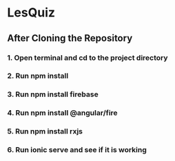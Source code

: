 # LesQuiz

## After Cloning the Repository

### 1. Open terminal and cd to the project directory
### 2. Run npm install
### 3. Run npm install firebase
### 4. Run npm install @angular/fire
### 5. Run npm install rxjs
### 6. Run ionic serve and see if it is working
